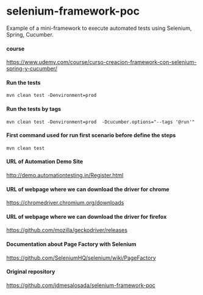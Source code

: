 # selenium-framework-poc
Example of a mini-framework to execute automated tests using Selenium, Spring, Cucumber.


#### course

https://www.udemy.com/course/curso-creacion-framework-con-selenium-spring-y-cucumber/

#### Run the tests

`mvn clean test -Denvironment=prod
`

#### Run the tests by tags

`mvn clean test -Denvironment=prod  -Dcucumber.options="--tags '@run'"
`

#### First command used for run first scenario before define the steps

`mvn clean test
`

#### URL of Automation Demo Site

http://demo.automationtesting.in/Register.html

#### URL of webpage where we can download the driver for chrome

https://chromedriver.chromium.org/downloads

#### URL of webpage where we can download the driver for firefox

https://github.com/mozilla/geckodriver/releases

#### Documentation about Page Factory with Selenium

https://github.com/SeleniumHQ/selenium/wiki/PageFactory

#### Original repository

https://github.com/jdmesalosada/selenium-framework-poc
